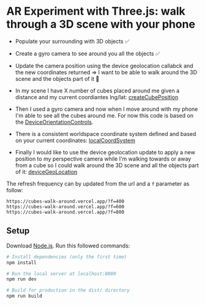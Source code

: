 # AR Experiment with Three.js: walk through a 3D scene with your phone

- Populate your surrounding with 3D objects ✅
- Create a gyro camera to see around you all the objects ✅
- Update the camera position using the device geolocation callabck and the new coordinates returned => I want to be able to walk around the 3D scene and the objects part of it 🚧

- In my scene I have X number of cubes placed around me given a distance and my current coordiantes lng/lat: [createCubePosition](https://github.com/Alex-DG/cubes-walk-around/blob/c4a46bb389e417af040504db628bd21a56e4834d/src/js/cube.js#L18)

- Then I used a gyro camera and now when I move around with my phone I'm able to see all the cubes around me. For now this code is based on the [DeviceOrientationControls](https://gist.github.com/kopiro/86aac4eb19ac29ae62c950ad2106a10e).

- There is a consistent worldspace coordinate system defined and based on your current coordinates: [localCoordSystem](https://github.com/Alex-DG/cubes-walk-around/blob/main/src/js/localCoordSystem.js)

- Finally I would like to use the device geolocation update to apply a new position to my perspective camera while I'm walking towards or away from a cube so I could walk around the 3D scene and all the objects part of it: [deviceGeoLocation](https://github.com/Alex-DG/cubes-walk-around/blob/main/src/js/deviceGeolocation.js)

The refresh frequency can by updated from the url and a `f` parameter as follow:

```
https://cubes-walk-around.vercel.app/?f=400
https://cubes-walk-around.vercel.app/?f=600
https://cubes-walk-around.vercel.app/?f=800
```

## Setup

Download [Node.js](https://nodejs.org/en/download/).
Run this followed commands:

```bash
# Install dependencies (only the first time)
npm install

# Run the local server at localhost:8080
npm run dev

# Build for production in the dist/ directory
npm run build
```
